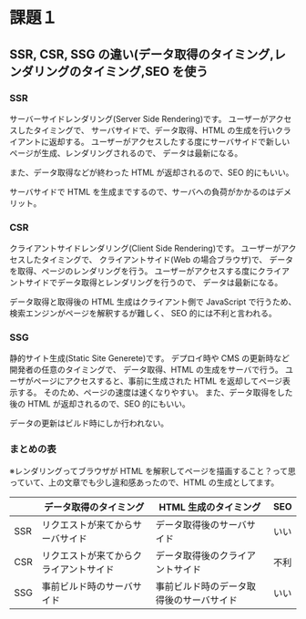 # 課題１

## SSR, CSR, SSG の違い(データ取得のタイミング,レンダリングのタイミング,SEO を使う

### SSR

サーバーサイドレンダリング(Server Side Rendering)です。
ユーザーがアクセスしたタイミングで、
サーバサイドで、データ取得、HTML の生成を行いクライアントに返却する。
ユーザーがアクセスしたする度にサーバサイドで新しいページが生成、レンダリングされるので、
データは最新になる。

また、データ取得などが終わった HTML が返却されるので、SEO 的にもいい。

サーバサイドで HTML を生成までするので、サーバへの負荷がかかるのはデメリット。

### CSR

クライアントサイドレンダリング(Client Side Rendering)です。
ユーザーがアクセスしたタイミングで、
クライアントサイド(Web の場合ブラウザ)で、
データを取得、ページのレンダリングを行う。
ユーザーがアクセスする度にクライアントサイドでデータ取得とレンダリングを行うので、
データは最新になる。

データ取得と取得後の HTML 生成はクライアント側で JavaScript で行うため、検索エンジンがページを解釈するが難しく、
SEO 的には不利と言われる。

### SSG

静的サイト生成(Static Site Generete)です。
デプロイ時や CMS の更新時など開発者の任意のタイミングで、
データ取得、HTML の生成をサーバで行う。
ユーザがページにアクセスすると、事前に生成された HTML を返却してページ表示する。
そのため、ページの速度は速くなりやすい。
また、データ取得をした後の HTML が返却されるので、SEO 的にもいい。

データの更新はビルド時にしか行われない。

### まとめの表

※レンダリングってブラウザが HTML を解釈してページを描画すること？って思っていて、上の文章でも少し違和感あったので、HTML の生成としてます。

|     | データ取得のタイミング                   | HTML 生成のタイミング                    | SEO  |
| --- | ---------------------------------------- | ---------------------------------------- | ---- |
| SSR | リクエストが来てからサーバサイド         | データ取得後のサーバサイド               | いい |
| CSR | リクエストが来てからクライアントサイド　 | データ取得後のクライアントサイド         | 不利 |
| SSG | 事前ビルド時のサーバサイド               | 事前ビルド時のデータ取得後のサーバサイド | いい |
